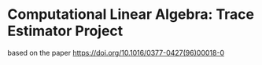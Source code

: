 # Computational Linear Algebra: Trace Estimator Project
based on the paper https://doi.org/10.1016/0377-0427(96)00018-0 
